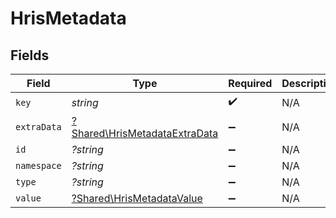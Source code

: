 # HrisMetadata


## Fields

| Field                                                                         | Type                                                                          | Required                                                                      | Description                                                                   |
| ----------------------------------------------------------------------------- | ----------------------------------------------------------------------------- | ----------------------------------------------------------------------------- | ----------------------------------------------------------------------------- |
| `key`                                                                         | *string*                                                                      | :heavy_check_mark:                                                            | N/A                                                                           |
| `extraData`                                                                   | [?Shared\HrisMetadataExtraData](../../Models/Shared/HrisMetadataExtraData.md) | :heavy_minus_sign:                                                            | N/A                                                                           |
| `id`                                                                          | *?string*                                                                     | :heavy_minus_sign:                                                            | N/A                                                                           |
| `namespace`                                                                   | *?string*                                                                     | :heavy_minus_sign:                                                            | N/A                                                                           |
| `type`                                                                        | *?string*                                                                     | :heavy_minus_sign:                                                            | N/A                                                                           |
| `value`                                                                       | [?Shared\HrisMetadataValue](../../Models/Shared/HrisMetadataValue.md)         | :heavy_minus_sign:                                                            | N/A                                                                           |